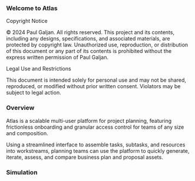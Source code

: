 ### Welcome to Atlas
Copyright Notice

© 2024 Paul Galjan. All rights reserved. This project and its contents, including any designs, specifications, and associated materials, are protected by copyright law. Unauthorized use, reproduction, or distribution of this document or any part of its contents is prohibited without the express written permission of Paul Galjan.

Legal Use and Restrictions

This document is intended solely for personal use and may not be shared, reproduced, or modified without prior written consent. Violators may be subject to legal action.

### Overview
Atlas is a scalable multi-user platform for project planning, featuring frictionless onboarding and granular access control for teams of any size and composition.  

Using a streamlined interface to assemble tasks, subtasks, and  resources into workstreams, planning teams can use the platform to quickly generate, iterate, assess, and compare business plan and proposal assets.


### Simulation
